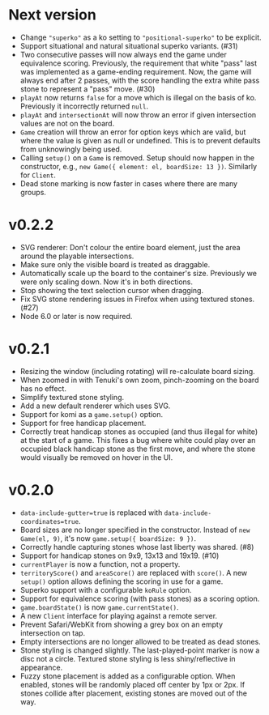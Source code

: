 # Next version

* Change `"superko"` as a ko setting to `"positional-superko"` to be explicit.
* Support situational and natural situational superko variants. (#31)
* Two consecutive passes will now always end the game under equivalence scoring. Previously, the requirement that white "pass" last was implemented as a game-ending requirement. Now, the game will always end after 2 passes, with the score handling the extra white pass stone to represent a "pass" move. (#30)
* `playAt` now returns `false` for a move which is illegal on the basis of ko. Previously it incorrectly returned `null`.
* `playAt` and `intersectionAt` will now throw an error if given intersection values are not on the board.
* `Game` creation will throw an error for option keys which are valid, but where the value is given as null or undefined. This is to prevent defaults from unknowingly being used.
* Calling `setup()` on a `Game` is removed. Setup should now happen in the constructor, e.g., `new Game({ element: el, boardSize: 13 })`. Similarly for `Client`.
* Dead stone marking is now faster in cases where there are many groups.

# v0.2.2

* SVG renderer: Don't colour the entire board element, just the area around the playable intersections.
* Make sure only the visible board is treated as draggable.
* Automatically scale up the board to the container's size. Previously we were only scaling down. Now it's in both directions.
* Stop showing the text selection cursor when dragging.
* Fix SVG stone rendering issues in Firefox when using textured stones. (#27)
* Node 6.0 or later is now required.

# v0.2.1

* Resizing the window (including rotating) will re-calculate board sizing.
* When zoomed in with Tenuki's own zoom, pinch-zooming on the board has no effect.
* Simplify textured stone styling.
* Add a new default renderer which uses SVG.
* Support for komi as a `game.setup()` option.
* Support for free handicap placement.
* Correctly treat handicap stones as occupied (and thus illegal for white) at the start of a game. This fixes a bug where white could play over an occupied black handicap stone as the first move, and where the stone would visually be removed on hover in the UI.

# v0.2.0

* `data-include-gutter=true` is replaced with `data-include-coordinates=true`.
* Board sizes are no longer specified in the constructor. Instead of `new Game(el, 9)`, it's now `game.setup({ boardSize: 9 })`.
* Correctly handle capturing stones whose last liberty was shared. (#8)
* Support for handicap stones on 9x9, 13x13 and 19x19. (#10)
* `currentPlayer` is now a function, not a property.
* `territoryScore()` and `areaScore()` are replaced with `score()`. A new `setup()` option allows defining the scoring in use for a game.
* Superko support with a configurable `koRule` option.
* Support for equivalence scoring (with pass stones) as a scoring option.
* `game.boardState()` is now `game.currentState()`.
* A new `Client` interface for playing against a remote server.
* Prevent Safari/WebKit from showing a grey box on an empty intersection on tap.
* Empty intersections are no longer allowed to be treated as dead stones.
* Stone styling is changed slightly. The last-played-point marker is now a disc not a circle. Textured stone styling is less shiny/reflective in appearance.
* Fuzzy stone placement is added as a configurable option. When enabled, stones will be randomly placed off center by 1px or 2px. If stones collide after placement, existing stones are moved out of the way.
